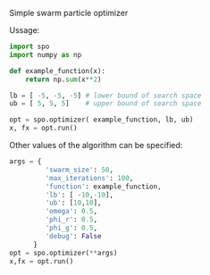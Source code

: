 Simple swarm particle optimizer 

Ussage: 

```python
import spo
import numpy as np 

def example_function(x): 
    return np.sum(x**2)

lb = [ -5, -5, -5] # lower bound of search space 
ub = [ 5, 5, 5]    # upper bound of search space

opt = spo.optimizer( example_function, lb, ub)
x, fx = opt.run()
```

Other values of the algorithm can be specified: 

```python
args = {
         'swarm_size': 50,
         'max_iterations': 100,
         'function': example_function,
         'lb': [ -10,-10],  
         'ub': [10,10],     
         'omega': 0.5,
         'phi_r': 0.5,
         'phi_g': 0.5,
         'debug': False   
      }
opt = spo.optimizer(**args)
x,fx = opt.run()
```


